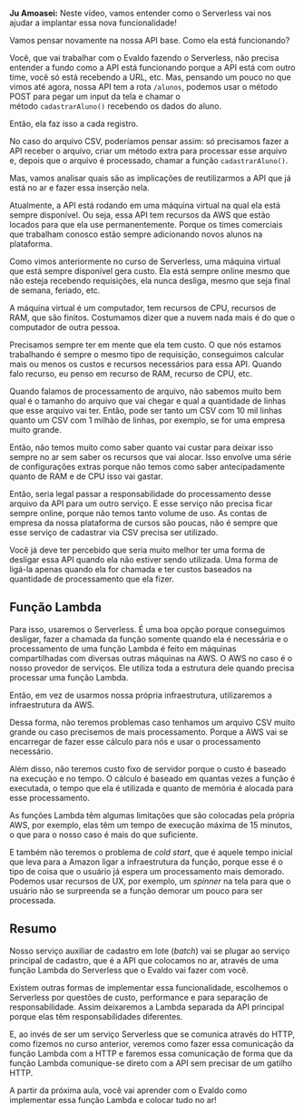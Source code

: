 **Ju Amoasei:** Neste vídeo, vamos entender como o Serverless vai nos ajudar a implantar essa nova funcionalidade!

Vamos pensar novamente na nossa API base. Como ela está funcionando?

Você, que vai trabalhar com o Evaldo fazendo o Serverless, não precisa entender a fundo como a API está funcionando porque a API está com outro time, você só está recebendo a URL, etc. Mas, pensando um pouco no que vimos até agora, nossa API tem a rota `/alunos`, podemos usar o método POST para pegar um input da tela e chamar o método `cadastrarAluno()` recebendo os dados do aluno.

Então, ela faz isso a cada registro.

No caso do arquivo CSV, poderíamos pensar assim: só precisamos fazer a API receber o arquivo, criar um método extra para processar esse arquivo e, depois que o arquivo é processado, chamar a função `cadastrarAluno()`.

Mas, vamos analisar quais são as implicações de reutilizarmos a API que já está no ar e fazer essa inserção nela.

Atualmente, a API está rodando em uma máquina virtual na qual ela está sempre disponível. Ou seja, essa API tem recursos da AWS que estão locados para que ela use permanentemente. Porque os times comerciais que trabalham conosco estão sempre adicionando novos alunos na plataforma.

Como vimos anteriormente no curso de Serverless, uma máquina virtual que está sempre disponível gera custo. Ela está sempre online mesmo que não esteja recebendo requisições, ela nunca desliga, mesmo que seja final de semana, feriado, etc.

A máquina virtual é um computador, tem recursos de CPU, recursos de RAM, que são finitos. Costumamos dizer que a nuvem nada mais é do que o computador de outra pessoa.

Precisamos sempre ter em mente que ela tem custo. O que nós estamos trabalhando é sempre o mesmo tipo de requisição, conseguimos calcular mais ou menos os custos e recursos necessários para essa API. Quando falo recurso, eu penso em recurso de RAM, recurso de CPU, etc.

Quando falamos de processamento de arquivo, não sabemos muito bem qual é o tamanho do arquivo que vai chegar e qual a quantidade de linhas que esse arquivo vai ter. Então, pode ser tanto um CSV com 10 mil linhas quanto um CSV com 1 milhão de linhas, por exemplo, se for uma empresa muito grande.

Então, não temos muito como saber quanto vai custar para deixar isso sempre no ar sem saber os recursos que vai alocar. Isso envolve uma série de configurações extras porque não temos como saber antecipadamente quanto de RAM e de CPU isso vai gastar.

Então, seria legal passar a responsabilidade do processamento desse arquivo da API para um outro serviço. E esse serviço não precisa ficar sempre online, porque não temos tanto volume de uso. As contas de empresa da nossa plataforma de cursos são poucas, não é sempre que esse serviço de cadastrar via CSV precisa ser utilizado.

Você já deve ter percebido que seria muito melhor ter uma forma de desligar essa API quando ela não estiver sendo utilizada. Uma forma de ligá-la apenas quando ela for chamada e ter custos baseados na quantidade de processamento que ela fizer.

## Função Lambda

Para isso, usaremos o Serverless. É uma boa opção porque conseguimos desligar, fazer a chamada da função somente quando ela é necessária e o processamento de uma função Lambda é feito em máquinas compartilhadas com diversas outras máquinas na AWS. O AWS no caso é o nosso provedor de serviços. Ele utiliza toda a estrutura dele quando precisa processar uma função Lambda.

Então, em vez de usarmos nossa própria infraestrutura, utilizaremos a infraestrutura da AWS.

Dessa forma, não teremos problemas caso tenhamos um arquivo CSV muito grande ou caso precisemos de mais processamento. Porque a AWS vai se encarregar de fazer esse cálculo para nós e usar o processamento necessário.

Além disso, não teremos custo fixo de servidor porque o custo é baseado na execução e no tempo. O cálculo é baseado em quantas vezes a função é executada, o tempo que ela é utilizada e quanto de memória é alocada para esse processamento.

As funções Lambda têm algumas limitações que são colocadas pela própria AWS, por exemplo, elas têm um tempo de execução máxima de 15 minutos, o que para o nosso caso é mais do que suficiente.

E também não teremos o problema de _cold start_, que é aquele tempo inicial que leva para a Amazon ligar a infraestrutura da função, porque esse é o tipo de coisa que o usuário já espera um processamento mais demorado. Podemos usar recursos de UX, por exemplo, um _spinner_ na tela para que o usuário não se surpreenda se a função demorar um pouco para ser processada.

## Resumo

Nosso serviço auxiliar de cadastro em lote (_batch_) vai se plugar ao serviço principal de cadastro, que é a API que colocamos no ar, através de uma função Lambda do Serverless que o Evaldo vai fazer com você.

Existem outras formas de implementar essa funcionalidade, escolhemos o Serverless por questões de custo, performance e para separação de responsabilidade. Assim deixaremos a Lambda separada da API principal porque elas têm responsabilidades diferentes.

E, ao invés de ser um serviço Serverless que se comunica através do HTTP, como fizemos no curso anterior, veremos como fazer essa comunicação da função Lambda com a HTTP e faremos essa comunicação de forma que da função Lambda comunique-se direto com a API sem precisar de um gatilho HTTP.

A partir da próxima aula, você vai aprender com o Evaldo como implementar essa função Lambda e colocar tudo no ar!